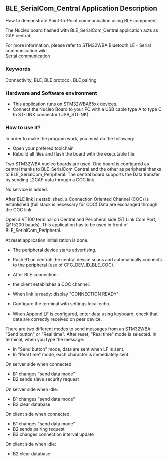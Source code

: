## __BLE_SerialCom_Central Application Description__

How to demonstrate Point-to-Point communication using BLE component. 

The Nucleo board flashed with BLE_SerialCom_Central application acts as GAP central.

For more information, please refer to  STM32WBA Bluetooth LE - Serial communication wiki  
<a href="https://wiki.st.com/stm32mcu/wiki/Connectivity:STM32WBA_Serial_Com#Serial_communication_profile"> Serial communication</a>

### __Keywords__

Connectivity, BLE, BLE protocol, BLE pairing


### __Hardware and Software environment__

  - This application runs on STM32WBA65xx devices.
  - Connect the Nucleo Board to your PC with a USB cable type A to type C to ST-LINK connector (USB_STLINK). 


### __How to use it?__

In order to make the program work, you must do the following:

 - Open your prefered toolchain
 - Rebuild all files and flash the board with the executable file.
 
Two STM32WBA nucleo boards are used.
One board is configured as central thanks to BLE_SerialCom_Central and the other as peripheral thanks to BLE_SerialCom_Peripheral.
The central board supports the Data transfer by sending L2CAP data through a COC link.

No service is added.

After BLE link is established, a Connection Oriented Channel (COC) is established (full stack is necessary for COC)
Data are exchanged through the COC link.

Open a VT100 terminal on Central and Peripheral side (ST Link Com Port, @115200 bauds).
This application has to be used in front of BLE_SerialCom_Peripheral.

At reset application initialization is done.

 - The peripheral device starts advertising.
 - Push B1 on central: the central device scans and automatically connects to the peripheral (use of CFG_DEV_ID_BLE_COC). 
 - After BLE connection:
 - the client establishes a COC channel.

- When link is ready: display "CONNECTION READY"
- Configure the terminal with settings local echo.
- When Append LF is configured, enter data using keyboard, check that data are correctly received on peer device.

There are two different modes to send messages from an STM32WBA: "Send button" or "Real time".
After reset, "Real time" mode is selected.
In terminal, when you type the message:
- In "Send button" mode, data are sent when LF is sent.
- In "Real time" mode, each character is immediately sent.

On server side when connected:

- B1 changes "send data mode"
- B2 sends slave security request

On server side when idle:

- B1 changes "send data mode"
- B2 clear database

On client side when connected:

- B1 changes "send data mode"
- B2 sends pairing request
- B3 changes connection interval update

On client side when idle:

- B2 clear database

